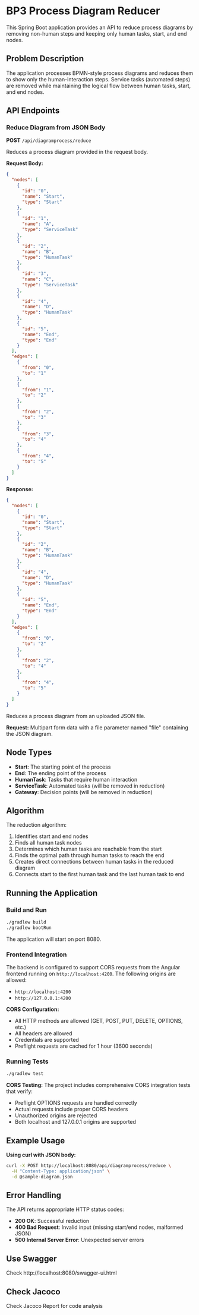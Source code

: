 # BP3 Process Diagram Reducer

This Spring Boot application provides an API to reduce process diagrams by removing non-human steps and keeping only human tasks, start, and end nodes.

## Problem Description

The application processes BPMN-style process diagrams and reduces them to show only the human-interaction steps. Service tasks (automated steps) are removed while maintaining the logical flow between human tasks, start, and end nodes.

## API Endpoints

### Reduce Diagram from JSON Body
**POST** `/api/diagramprocess/reduce`

Reduces a process diagram provided in the request body.

**Request Body:**
```json
{
  "nodes": [
    {
      "id": "0",
      "name": "Start",
      "type": "Start"
    },
    {
      "id": "1",
      "name": "A",
      "type": "ServiceTask"
    },
    {
      "id": "2",
      "name": "B",
      "type": "HumanTask"
    },
    {
      "id": "3",
      "name": "C",
      "type": "ServiceTask"
    },
    {
      "id": "4",
      "name": "D",
      "type": "HumanTask"
    },
    {
      "id": "5",
      "name": "End",
      "type": "End"
    }
  ],
  "edges": [
    {
      "from": "0",
      "to": "1"
    },
    {
      "from": "1",
      "to": "2"
    },
    {
      "from": "2",
      "to": "3"
    },
    {
      "from": "3",
      "to": "4"
    },
    {
      "from": "4",
      "to": "5"
    }
  ]
}
```

**Response:**
```json
{
  "nodes": [
    {
      "id": "0",
      "name": "Start",
      "type": "Start"
    },
    {
      "id": "2",
      "name": "B",
      "type": "HumanTask"
    },
    {
      "id": "4",
      "name": "D",
      "type": "HumanTask"
    },
    {
      "id": "5",
      "name": "End",
      "type": "End"
    }
  ],
  "edges": [
    {
      "from": "0",
      "to": "2"
    },
    {
      "from": "2",
      "to": "4"
    },
    {
      "from": "4",
      "to": "5"
    }
  ]
}
```

Reduces a process diagram from an uploaded JSON file.

**Request:** Multipart form data with a file parameter named "file" containing the JSON diagram.

## Node Types

- **Start**: The starting point of the process
- **End**: The ending point of the process  
- **HumanTask**: Tasks that require human interaction
- **ServiceTask**: Automated tasks (will be removed in reduction)
- **Gateway**: Decision points (will be removed in reduction)

## Algorithm

The reduction algorithm:

1. Identifies start and end nodes
2. Finds all human task nodes
3. Determines which human tasks are reachable from the start
4. Finds the optimal path through human tasks to reach the end
5. Creates direct connections between human tasks in the reduced diagram
6. Connects start to the first human task and the last human task to end

## Running the Application

### Build and Run
```bash
./gradlew build
./gradlew bootRun
```

The application will start on port 8080.

### Frontend Integration

The backend is configured to support CORS requests from the Angular frontend running on `http://localhost:4200`. The following origins are allowed:

- `http://localhost:4200`
- `http://127.0.0.1:4200`

**CORS Configuration:**
- All HTTP methods are allowed (GET, POST, PUT, DELETE, OPTIONS, etc.)
- All headers are allowed
- Credentials are supported
- Preflight requests are cached for 1 hour (3600 seconds)

### Running Tests
```bash
./gradlew test
```

**CORS Testing:**
The project includes comprehensive CORS integration tests that verify:
- Preflight OPTIONS requests are handled correctly
- Actual requests include proper CORS headers
- Unauthorized origins are rejected
- Both localhost and 127.0.0.1 origins are supported

## Example Usage

**Using curl with JSON body:**
```bash
curl -X POST http://localhost:8080/api/diagramprocess/reduce \
  -H "Content-Type: application/json" \
  -d @sample-diagram.json
```

## Error Handling

The API returns appropriate HTTP status codes:
- **200 OK**: Successful reduction
- **400 Bad Request**: Invalid input (missing start/end nodes, malformed JSON)
- **500 Internal Server Error**: Unexpected server errors

## Use Swagger
Check http://localhost:8080/swagger-ui.html

## Check Jacoco
Check Jacoco Report for code analysis
